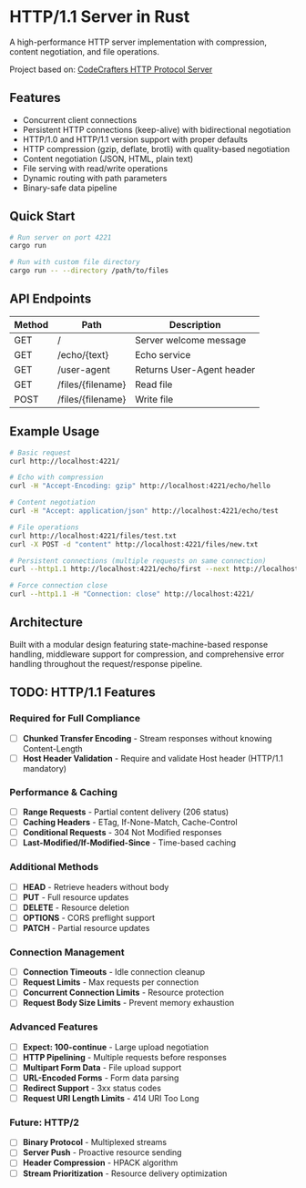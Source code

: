 # HTTP/1.1 Server in Rust

A high-performance HTTP server implementation with compression, content negotiation, and file operations.

Project based on: [CodeCrafters HTTP Protocol Server](https://app.codecrafters.io/courses/http-server/overview)

## Features

- Concurrent client connections
- Persistent HTTP connections (keep-alive) with bidirectional negotiation
- HTTP/1.0 and HTTP/1.1 version support with proper defaults
- HTTP compression (gzip, deflate, brotli) with quality-based negotiation
- Content negotiation (JSON, HTML, plain text)
- File serving with read/write operations
- Dynamic routing with path parameters
- Binary-safe data pipeline

## Quick Start

```bash
# Run server on port 4221
cargo run

# Run with custom file directory
cargo run -- --directory /path/to/files
```

## API Endpoints

| Method | Path | Description |
|--------|------|-------------|
| GET | / | Server welcome message |
| GET | /echo/{text} | Echo service |
| GET | /user-agent | Returns User-Agent header |
| GET | /files/{filename} | Read file |
| POST | /files/{filename} | Write file |

## Example Usage

```bash
# Basic request
curl http://localhost:4221/

# Echo with compression
curl -H "Accept-Encoding: gzip" http://localhost:4221/echo/hello

# Content negotiation
curl -H "Accept: application/json" http://localhost:4221/echo/test

# File operations
curl http://localhost:4221/files/test.txt
curl -X POST -d "content" http://localhost:4221/files/new.txt

# Persistent connections (multiple requests on same connection)
curl --http1.1 http://localhost:4221/echo/first --next http://localhost:4221/echo/second

# Force connection close
curl --http1.1 -H "Connection: close" http://localhost:4221/
```

## Architecture

Built with a modular design featuring state-machine-based response handling, middleware support for compression, and comprehensive error handling throughout the request/response pipeline.

## TODO: HTTP/1.1 Features

### Required for Full Compliance
- [ ] **Chunked Transfer Encoding** - Stream responses without knowing Content-Length
- [ ] **Host Header Validation** - Require and validate Host header (HTTP/1.1 mandatory)

### Performance & Caching
- [ ] **Range Requests** - Partial content delivery (206 status)
- [ ] **Caching Headers** - ETag, If-None-Match, Cache-Control
- [ ] **Conditional Requests** - 304 Not Modified responses
- [ ] **Last-Modified/If-Modified-Since** - Time-based caching

### Additional Methods
- [ ] **HEAD** - Retrieve headers without body
- [ ] **PUT** - Full resource updates
- [ ] **DELETE** - Resource deletion
- [ ] **OPTIONS** - CORS preflight support
- [ ] **PATCH** - Partial resource updates

### Connection Management
- [ ] **Connection Timeouts** - Idle connection cleanup
- [ ] **Request Limits** - Max requests per connection
- [ ] **Concurrent Connection Limits** - Resource protection
- [ ] **Request Body Size Limits** - Prevent memory exhaustion

### Advanced Features
- [ ] **Expect: 100-continue** - Large upload negotiation
- [ ] **HTTP Pipelining** - Multiple requests before responses
- [ ] **Multipart Form Data** - File upload support
- [ ] **URL-Encoded Forms** - Form data parsing
- [ ] **Redirect Support** - 3xx status codes
- [ ] **Request URI Length Limits** - 414 URI Too Long

### Future: HTTP/2
- [ ] **Binary Protocol** - Multiplexed streams
- [ ] **Server Push** - Proactive resource sending
- [ ] **Header Compression** - HPACK algorithm
- [ ] **Stream Prioritization** - Resource delivery optimization